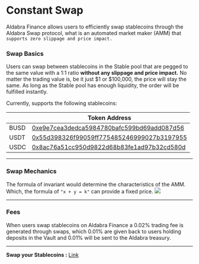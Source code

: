 <!--
order: 4
-->

# Constant Swap

Aldabra Finance allows users to efficiently swap stablecoins through the Aldabra Swap protocol, what is an automated market maker (AMM) that `supports zero slippage and price impact.`

### Swap Basics

Users can swap between stablecoins in the Stable pool that are pegged to the same value with a 1:1 ratio **without any slippage and price impact.** No matter the trading value is, be it just $1 or $100,000, the price will stay the same. As long as the Stable pool has enough liquidity, the order will be fulfilled instantly.

Currently, supports the following stablecoins:  

|      | Token Address                               |
| ---- | ------------------------------------------- |
| BUSD | [0xe9e7cea3dedca5984780bafc599bd69add087d56](https://bscscan.com/token/0xe9e7cea3dedca5984780bafc599bd69add087d56) |
| USDT | [0x55d398326f99059ff775485246999027b3197955](https://bscscan.com/token/0x55d398326f99059ff775485246999027b3197955) |
| USDC | [0x8ac76a51cc950d9822d68b83fe1ad97b32cd580d](https://bscscan.com/token/0x8ac76a51cc950d9822d68b83fe1ad97b32cd580d) |
***

### Swap Mechanics

The formula of invariant would determine the characteristics of the AMM. Which, the formula of `"x + y = k"` can provide a fixed price.
![](/swap_info.png)
***

### Fees

When users swap stablecoins on Aldabra Finance a 0.02% trading fee is generated through swaps, which 0.01% are given back to users holding deposits in the Vault and 0.01% will be sent to the Aldabra treasury.
***

**Swap your Stablecoins :** [Link](https://app.aldabra.finance/#/swap)